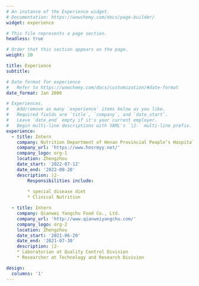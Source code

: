 ```yaml
---
# An instance of the Experience widget.
# Documentation: https://wowchemy.com/docs/page-builder/
widget: experience

# This file represents a page section.
headless: true

# Order that this section appears on the page.
weight: 20

title: Experience
subtitle:

# Date format for experience
#   Refer to https://wowchemy.com/docs/customization/#date-format
date_format: Jan 2006

# Experiences.
#   Add/remove as many `experience` items below as you like.
#   Required fields are `title`, `company`, and `date_start`.
#   Leave `date_end` empty if it's your current employer.
#   Begin multi-line descriptions with YAML's `|2-` multi-line prefix.
experience:
  - title: Intern
    company: Nutrition Department of Henan Provincial People’s Hospital
    company_url: 'https://www.hnsrmyy.net/'
    company_logo: org-1
    location: Zhengzhou
    date_start: '2022-07-12'
    date_end: '2022-08-20'
    description: |2-
        Responsibilities include:
        
        * special disease diet
        * Clinical Nutrition

  - title: Intern
    company: Qianwei Yangchu Food Co., Ltd.
    company_url: 'http://www.qianweiyangchu.com/'
    company_logo: org-2
    location: Zhengzhou
    date_start: '2021-06-20'
    date_end: '2021-07-30'
    description: |2-
    * Laboratorian at Quality Control Division 
    * Researcher at Technology and Research Division

design:
  columns: '1'
---
```

